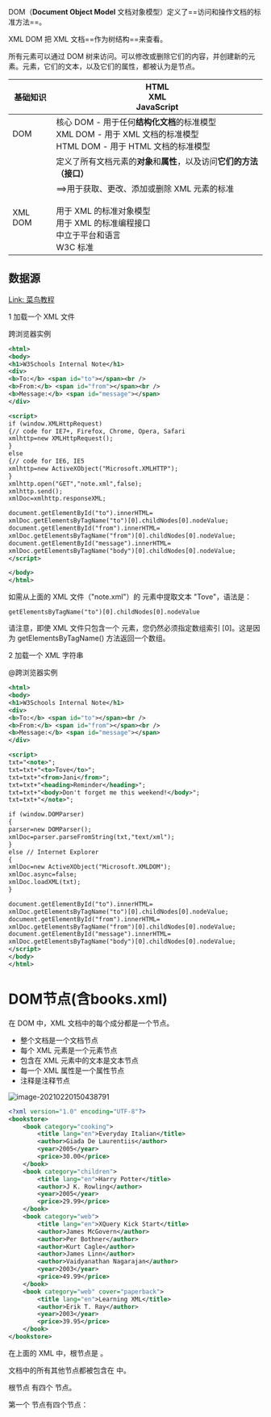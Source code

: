 DOM（**Document Object Model** 文档对象模型）定义了==访问和操作文档的标准方法==。

XML DOM 把 XML 文档==作为树结构==来查看。

所有元素可以通过 DOM 树来访问。可以修改或删除它们的内容，并创建新的元素。元素，它们的文本，以及它们的属性，都被认为是节点。



| 基础知识 | HTML  <br />XML <br />JavaScript                             |
| -------- | ------------------------------------------------------------ |
| DOM      | 核心 DOM - 用于任何**结构化文档**的标准模型  <br />XML DOM - 用于 XML 文档的标准模型  <br />HTML DOM - 用于 HTML 文档的标准模型 |
|          | 定义了所有文档元素的**对象**和**属性**，以及访问**它们的方法（接口）** |
| XML DOM  | ==>用于获取、更改、添加或删除 XML 元素的标准     <br /><br />用于 XML  的标准对象模型  <br />用于 XML  的标准编程接口  <br />中立于平台和语言  <br />W3C 标准 |

## 数据源

[Link: 菜鸟教程](https://www.runoob.com/xml/xml-dom.html)

1 加载一个 XML 文件

跨浏览器实例

```xml
<html>
<body>
<h1>W3Schools Internal Note</h1>
<div>
<b>To:</b> <span id="to"></span><br />
<b>From:</b> <span id="from"></span><br />
<b>Message:</b> <span id="message"></span>
</div>

<script>
if (window.XMLHttpRequest)
{// code for IE7+, Firefox, Chrome, Opera, Safari
xmlhttp=new XMLHttpRequest();
}
else
{// code for IE6, IE5
xmlhttp=new ActiveXObject("Microsoft.XMLHTTP");
}
xmlhttp.open("GET","note.xml",false);
xmlhttp.send();
xmlDoc=xmlhttp.responseXML;

document.getElementById("to").innerHTML=
xmlDoc.getElementsByTagName("to")[0].childNodes[0].nodeValue;
document.getElementById("from").innerHTML=
xmlDoc.getElementsByTagName("from")[0].childNodes[0].nodeValue;
document.getElementById("message").innerHTML=
xmlDoc.getElementsByTagName("body")[0].childNodes[0].nodeValue;
</script>

</body>
</html>
```

如需从上面的 XML 文件（"note.xml"）的 <to> 元素中提取文本 "Tove"，语法是：

`getElementsByTagName("to")[0].childNodes[0].nodeValue`

请注意，即使 XML 文件只包含一个 <to> 元素，您仍然必须指定数组索引 [0]。这是因为 getElementsByTagName() 方法返回一个数组。





2 加载一个 XML 字符串

@跨浏览器实例

```xml
<html>
<body>
<h1>W3Schools Internal Note</h1>
<div>
<b>To:</b> <span id="to"></span><br />
<b>From:</b> <span id="from"></span><br />
<b>Message:</b> <span id="message"></span>
</div>

<script>
txt="<note>";
txt=txt+"<to>Tove</to>";
txt=txt+"<from>Jani</from>";
txt=txt+"<heading>Reminder</heading>";
txt=txt+"<body>Don't forget me this weekend!</body>";
txt=txt+"</note>";

if (window.DOMParser)
{
parser=new DOMParser();
xmlDoc=parser.parseFromString(txt,"text/xml");
}
else // Internet Explorer
{
xmlDoc=new ActiveXObject("Microsoft.XMLDOM");
xmlDoc.async=false;
xmlDoc.loadXML(txt);
}

document.getElementById("to").innerHTML=
xmlDoc.getElementsByTagName("to")[0].childNodes[0].nodeValue;
document.getElementById("from").innerHTML=
xmlDoc.getElementsByTagName("from")[0].childNodes[0].nodeValue;
document.getElementById("message").innerHTML=
xmlDoc.getElementsByTagName("body")[0].childNodes[0].nodeValue;
</script>
</body>
</html>
```





# DOM节点(含books.xml)

在 DOM 中，XML 文档中的每个成分都是一个节点。

- 整个文档是一个文档节点
- 每个 XML 元素是一个元素节点
- 包含在 XML 元素中的文本是文本节点
- 每一个 XML 属性是一个属性节点
- 注释是注释节点

![image-20210220150438791](https://cdn.jsdelivr.net/gh/DaiDuncan/PicUploader/img/20210220150438.png)

```xml
<?xml version="1.0" encoding="UTF-8"?>
<bookstore>
    <book category="cooking">
        <title lang="en">Everyday Italian</title>
        <author>Giada De Laurentiis</author>
        <year>2005</year>
        <price>30.00</price>
    </book>
    <book category="children">
        <title lang="en">Harry Potter</title>
        <author>J K. Rowling</author>
        <year>2005</year>
        <price>29.99</price>
    </book>
    <book category="web">
        <title lang="en">XQuery Kick Start</title>
        <author>James McGovern</author>
        <author>Per Bothner</author>
        <author>Kurt Cagle</author>
        <author>James Linn</author>
        <author>Vaidyanathan Nagarajan</author>
        <year>2003</year>
        <price>49.99</price>
    </book>
    <book category="web" cover="paperback">
        <title lang="en">Learning XML</title>
        <author>Erik T. Ray</author>
        <year>2003</year>
        <price>39.95</price>
    </book>
</bookstore>
```

在上面的 XML 中，根节点是 <bookstore>。

文档中的所有其他节点都被包含在 <bookstore> 中。

 

根节点 <bookstore> 有四个 <book> 节点。

第一个 <book> 节点有四个节点：<title>、<author>、<year> 和 <price>，其中每个节点都包含一个文本节点，"Everyday Italian"、"Giada De Laurentiis"、"2005" 和 "30.00"。



@文本总是存储在文本节点中

在 DOM 处理中一个普遍的错误是，认为元素节点包含文本。

不过，元素节点的文本是存储在文本节点中的。

在这个实例中：<year>2005</year>，元素节点 <year>，拥有一个值为 "2005" 的文本节点。

"2005" **不是 <year> 元素的值**！





## 属性和方法

属性和方法向 XML DOM 定义了编程接口

DOM 把 XML 模拟为一系列节点对象。可通过 JavaScript 或其他编程语言来访问节点。

在本教程中，我们**使用 JavaScript**。

对 DOM 的编程接口是通过一套标准的属性和方法来定义的。





在 XML DOM 中，每个节点都是一个对象。

对象拥有方法和属性，并可通过 JavaScript 进行访问和操作。

| 属性 | 某事物是什么  例如节点名是 "book"    |
| ---- | ------------------------------------ |
| 方法 | 对某事物做什么  例如删除 "book" 节点 |



| 对象            |                                                              |
| --------------- | ------------------------------------------------------------ |
| 节点的属性      | nodeName  nodeValue  nodeType                                |
| nodeName 属性   | nodeName  是只读的  元素节点的 nodeName 与**标签名**相同  属性节点的  nodeName 是属性的名称  文本节点的  nodeName 永远是 #text  文档节点的  nodeName 永远是 #document |
| nodeValue  属性 | 元素节点的  nodeValue 是 undefined  文本节点的  nodeValue 是文本本身  属性节点的  nodeValue 是属性的值 |
|                 |                                                              |
|                 |                                                              |

@获取元素的值

- 使用 loadXMLDoc() 把 "books.xml" 载入 xmlDoc 中
- 获取第一个 <title> 元素节点的文本节点
- 把 txt 变量设置为文本节点的值

```javascript
xmlDoc=loadXMLDoc("books.xml");
 
x=xmlDoc.getElementsByTagName("title")[0].childNodes[0];
txt=x.nodeValue;


// 结果：
txt = "Everyday Italian"
```



@更改元素的值

1 使用 loadXMLDoc() 把 "books.xml" 载入 xmlDoc 中

2 获取第一个 <title> 元素节点的文本节点

3 更改文本节点的值为 "Easy Cooking"

```javascript
xmlDoc=loadXMLDoc("books.xml");
 
x=xmlDoc.getElementsByTagName("title")[0].childNodes[0];
x.nodeValue="Easy Cooking";
```



@nodeType 属性

nodeType 属性规定节点的类型。

nodeType 是只读的。

| 节点类型 | NodeType |
| :------- | :------- |
| 元素     | 1        |
| 属性     | 2        |
| 文本     | 3        |
| 注释     | 8        |
| 文档     | 9        |







### XML DOM 属性

```javascript
// x是一个节点对象
x.nodeName - x 的名称
x.nodeValue - x 的值
x.parentNode - x 的父节点
x.childNodes - x 的子节点

x.attributes - x 的属性节点
```



### XML DOM方法

```javascript
x.getElementsByTagName(name) //获取带有指定标签名称的所有元素
x.appendChild(node) //向 x 插入子节点
x.removeChild(node) //从 x 删除子节点
```

 



### 实例

- xmlDoc - 由解析器创建的 XML DOM 对象
- getElementsByTagName("title")[0] - 第一个 <title> 元素
- childNodes[0] - <title> 元素的第一个子节点（文本节点）
- nodeValue - 节点的值（文本本身）

```javascript
// 源文件：books.xml
// 从 books.xml 中的 <title> 元素获取文本的 JavaScript 代码：
txt=xmlDoc.getElementsByTagName("title")[0].childNodes[0].nodeValue	// 在该语句执行后，txt 保存的值是 "Everyday Italian"。
```





## 访问节点

通过 DOM，您能够访问 XML 文档中的每个节点。

### 1 通过使用 getElementsByTagName() 

```javascript
node.getElementsByTagName("tagname");	//返回拥有指定标签名的所有元素


// 下面的实例返回 x 元素下的所有 <title> 元素：
x.getElementsByTagName("title");

// 请注意，上面的实例仅返回 x 节点下的 <title> 元素。如需返回 XML 文档中的所有 <title> 元素，请使用：
xmlDoc.getElementsByTagName("title");	//xmlDoc 就是文档本身（文档节点）
```

使用 loadXMLDoc() 把 "books.xml" 载入 xmlDoc 中，然后在变量 x 中存储 <title> 节点的一个列表

xmlDoc=loadXMLDoc("books.xml");

x=xmlDoc.getElementsByTagName("title");

 

通过索引号访问 x 中的 <title> 元素。如需访问第三个 <title>，您可以编写：

y=x[2];

注意：该索引从 0 开始。



### 2 通过循环（遍历）节点树

@节点列表长度（Node List Length）==（即节点的数量）

1 使用 loadXMLDoc() 把 "books.xml" 载入 xmlDoc 中

2 获取所有 <title> 元素节点

3 输出每个 <title> 元素的文本节点的值

```javascript
xmlDoc=loadXMLDoc("books.xml");
 
x=xmlDoc.getElementsByTagName("title");
 
for (i=0;i<x.length;i++)
{
  document.write(x[i].childNodes[0].nodeValue);
  document.write("");
}
```

@节点类型（Node Types）

XML 文档的 documentElement 属性是根节点。

节点的 nodeName 属性是节点的名称。

节点的 nodeType 属性是节点的类型。



1 使用 loadXMLDoc() 把 "books.xml" 载入 xmlDoc 中

2 获取根元素的子节点

3 检查每个子节点的节点类型。如果节点类型是 "1"，则是元素节点

4 如果是元素节点，则输出节点的名称

```javascript
xmlDoc=loadXMLDoc("books.xml");
 
x=xmlDoc.documentElement.childNodes;
 
for (i=0;i<x.length;i++)
{
  if (x[i].nodeType==1)
  {
    // 执行一次
    document.write(x[i].nodeName);
    document.write("");
  }
}
```



### 3 通过利用节点的关系在节点树中导航

1 使用 loadXMLDoc() 把 "books.xml" 载入 xmlDoc 中

2 获取第一个 book 元素的子节点

3 把 "y" 变量设置为第一个 book 元素的第一个子节点

4 对于每个子节点（第一个子节点从 "y" 开始），检查节点类型，如果节点类型为 "1"，则是元素节点

5 如果是元素节点，则输出该节点的名称

6 把 "y" 变量设置为下一个同级节点，并再次运行循环

```javascript
xmlDoc=loadXMLDoc("books.xml");
 
x=xmlDoc.getElementsByTagName("book")[0].childNodes;
y=xmlDoc.getElementsByTagName("book")[0].firstChild;
 
for (i=0;i<x.length;i++)
{
  if (y.nodeType==1)
  {
  // 输出节点名
  document.write(y.nodeName + "");
  }
  y=y.nextSibling;
}
```





### 实例|访问节点

[Link: 菜鸟教程](https://www.runoob.com/dom/dom-nodes-access.html)

#### 0 XML文档

```xml
<bookstore>
<book category="cooking">
<title lang="en">Everyday Italian</title>
<author>Giada De Laurentiis</author>
<year>2005</year>
<price>30.00</price>
</book>
<book category="children">
<title lang="en">Harry Potter</title>
<author>J K. Rowling</author>
<year>2005</year>
<price>29.99</price>
</book>
<book category="web">
<title lang="en">XQuery Kick Start</title>
<author>James McGovern</author>
<author>Per Bothner</author>
<author>Kurt Cagle</author>
<author>James Linn</author>
<author>Vaidyanathan Nagarajan</author>
<year>2003</year>
<price>49.99</price>
</book>
<book category="web" cover="paperback">
<title lang="en">Learning XML</title>
<author>Erik T. Ray</author>
<year>2003</year>
<price>39.95</price>
</book>
</bookstore>
```





#### 1 加载XML文件

函数 loadXMLDoc()，位于**外部** **JavaScript** 中，用于加载 XML 文件

```javascript
function loadXMLDoc(dname)
{
    if (window.XMLHttpRequest)
    {
        xhttp=new XMLHttpRequest();
    }
    else
    {
        xhttp=new ActiveXObject("Microsoft.XMLHTTP");
    }
    xhttp.open("GET",dname,false);
    xhttp.send();
    return xhttp.responseXML;
}
```

为了使上述代码更容易维护，以确保在所有页面中使用相同的代码，我们把函数存储在一个外部文件中。

文件名为 "loadxmldoc.js"，且在 HTML 页面中的 head 部分被加载。然后，页面中的脚本调用 loadXMLDoc() 函数。

```javascript
<html>
<head>
<script src="loadxmldoc.js">
</script>
</head>
<body>
 
<script>
xmlDoc=loadXMLDoc("books.xml");
 
code goes here.....
 
</script>
 
</body>
</html>
```





#### 2 访问节点

可以通过三种方式来访问节点：

1. 通过使用 getElementsByTagName() 方法。

2. 通过循环（遍历）节点树。

3. 通过利用节点的关系在节点树中导航。

```javascript
//格式：node.getElementsByTagName("tagname");

<!DOCTYPE html>
<html>
<head>
<script src="loadxmldoc.js"></script>
</head>
<body>

<script>

xmlDoc=loadXMLDoc("books.xml");
x=xmlDoc.getElementsByTagName("title");
document.write(x[2].childNodes[0].nodeValue);

</script>
</body>
</html>

//结果
XQuery Kick Start
```





#### 3 使用 length 属性来遍历节点

使用 **length 属性**来遍历 "books.xml" 中的所有 <title> 元素

```javascript
<!DOCTYPE html>
<html>
<head>
<script src="loadxmldoc.js"></script>
</head>
<body>

<script>
xmlDoc=loadXMLDoc("books.xml");

x=xmlDoc.getElementsByTagName("title");
for (i=0;i<x.length;i++)
{ 
	document.write(x[i].childNodes[0].nodeValue);
	document.write("<br>");
}
</script>
</body>
</html>


//输出结果
Everyday Italian
Harry Potter
XQuery Kick Start
Learning XML
```





#### 4 查看元素的节点类型

使用 nodeType 属性来获取 "books.xml" 中根元素的节点类型

```javascript
<!DOCTYPE html>
<html>
<head>
<script src="loadxmldoc.js"></script>
</head>
<body>

<script>
xmlDoc=loadXMLDoc("books.xml");

document.write(xmlDoc.documentElement.nodeName);
document.write("<br>");
document.write(xmlDoc.documentElement.nodeType);
</script>
</body>
</html>

//结果
bookstore
1
```



#### 5 遍历元素节点

```javascript
<!DOCTYPE html>
<html>
<head>
<script src="loadxmldoc.js"></script>
</head>
<body>

<script>
xmlDoc=loadXMLDoc("books.xml");

x=xmlDoc.documentElement.childNodes;
for (i=0;i<x.length;i++)
{ 
	if (x[i].nodeType==1)
	{
	    //Process only element nodes (type 1) 
	    document.write(x[i].nodeName);
	    document.write("<br>");
	} 
}
</script>
</body>
</html>

//结果
book
book
book
book
```





#### 6 使用节点的关系来遍历元素节点

使用 nodeType 属性和 nextSibling 属性来处理 "books.xml" 中的元素节点

```javascript
<!DOCTYPE html>
<html>
<head>
<script src="loadxmldoc.js"></script>
</head>
<body>

<script>
xmlDoc=loadXMLDoc("books.xml");

x=xmlDoc.getElementsByTagName("book")[0].childNodes;
y=xmlDoc.getElementsByTagName("book")[0].firstChild;
for (i=0;i<x.length;i++)
{
    if (y.nodeType==1)
    {
        // 输出节点名
        document.write(y.nodeName + "<br>");
    }
    y=y.nextSibling;
}
</script>
</body>
</html>

//结果
title
author
year
price
```





# DOM解析

大多数浏览器都内建了供读取和操作 XML 的 XML 解析器。

解析器把 XML 转换为 JavaScript 可存取的对象（XML DOM）。

 

XML DOM 包含了遍历 XML 树，访问、插入及删除节点的方法（函数）。

然而，在访问和操作 XML 文档之前，它必须**加载到 XML DOM 对象**。

 

XML 解析器读取 XML，并把它转换为 XML DOM 对象，这样才可以使用 JavaScript 访问它。

大多数浏览器有一个**内建的 XML 解析器**。



## 1 加载 XML 文档

@JavaScript 片段

- 创建一个 XMLHTTP 对象
- 打开 XMLHTTP 对象：.xml文件
- 发送一个 XML HTTP 请求到服务器
- 设置响应为 XML DOM 对象

```javascript
if (window.XMLHttpRequest)
{
  // IE7+, Firefox, Chrome, Opera, Safari 浏览器执行代码
  xhttp=new XMLHttpRequest();
}
else
{
  // IE6, IE5 浏览器执行代码
  xhttp=new ActiveXObject("Microsoft.XMLHTTP");
}
xhttp.open("GET","books.xml",false);
xhttp.send();
xmlDoc=xhttp.responseXML;
```



## 2 加载 XML 字符串

```javascript
if (window.DOMParser)
{
  parser=new DOMParser();
  xmlDoc=parser.parseFromString(text,"text/xml");
}
else
{
   // Internet Explorer
  xmlDoc=new ActiveXObject("Microsoft.XMLDOM");
  xmlDoc.async=false;
  xmlDoc.loadXML(text); 
}
```

注意：Internet Explorer 使用 loadXML() 方法来解析 XML 字符串，而其他浏览器使用 DOMParser 对象。



注意：

出于安全原因，现代的浏览器不允许跨域访问。

这意味着，网页以及 XML 文件，它必须==位于同一台服务器上尝试加载==。

菜鸟教程上的实例中所有打开的 XML 文件都是位于菜鸟教程域上的。

如果您想要在您的网页上使用上面的实例，您加载的 XML 文件必须位于您自己的服务器上。





# DOM加载函数

加载 XML 文档中的代码

```javascript
function loadXMLDoc(dname)	//loadxmldoc.js文件
{
    if (window.XMLHttpRequest)
    {
        xhttp=new XMLHttpRequest();
    }
    else
    {
        xhttp=new ActiveXObject("Microsoft.XMLHTTP");
    }
    xhttp.open("GET",dname,false);
    xhttp.send();
    return xhttp.responseXML;
}
```

上面的函数**可以存储在 HTML 页面的 <head> 部分**，并从页面中的脚本调用。



```javascript
function loadXMLString(txt) 	//loadxmlstring.js文件
{
    if (window.DOMParser)
    {
        parser=new DOMParser();
        xmlDoc=parser.parseFromString(txt,"text/xml");
    }
    else 
    {
        // Internet Explorer
        xmlDoc=new ActiveXObject("Microsoft.XMLDOM");
        xmlDoc.async=false;
        xmlDoc.loadXML(txt); 
    }
    return xmlDoc;
}
```

上面的函数可以存储在 HTML 页面的 <head> 部分，并从页面中的脚本调用。





@loadXMLString() 的**外部** JavaScript

已经把 loadXMLString() 函数存储在名为 "loadxmlstring.js" 文件中

```javascript
<html>
<head>
<script src="loadxmlstring.js"></script>
</head>
<body>
<script>
text="<bookstore>"
text=text+"<book>";
text=text+"<title>Everyday Italian</title>";
text=text+"<author>Giada De Laurentiis</author>";
text=text+"<year>2005</year>";
text=text+"</book>";
text=text+"</bookstore>";
 
xmlDoc=loadXMLString(text);
 
code goes here.....
</script>
</body>
</html>
```





# 总结

1 XML DOM 定义了访问和操作 XML 的标准。

2 根据 DOM，XML 文档中的一切是一个节点。

3 元素节点中的**文本存储在一个文本节点**中。

4 XML DOM 把 XML 文档视为树结构。树结构被称为节点树。

5 在节点树中，父级、子级和同级是用来描述关系。

6 所有现代的浏览器都有内建的 XML 解析器，可用于读取和操作 XML。

7 通过 XML DOM 属性和方法，您可以访问 XML 文档中的每个节点。

8 ==重要节点属性==：nodeName、nodeValue 和 nodeType。

9 当使用像 childNodes 或 getElementsByTagName() 的属性或方法时，返回节点列表对象。

10 不同的浏览器处理节点之间的**换行或空格字符**时是不同的。

11 如需忽略元素节点间的空文本字节，您可以检查节点类型。

12 节点可以使用节点的关系进行导航。

13 我们的 XML DOM 实例也表示了 XML DOM 教程的一个总结。



[Link: DOM实例](https://www.runoob.com/dom/xml-dom-examples.html)

[Link: DOM验证语法有效性](https://www.runoob.com/dom/dom-validate.html)

# #参考文献

[Link: XML DOM 教程](https://www.runoob.com/dom/dom-tutorial.html  )

[Link: HTML DOM教程](https://www.runoob.com/htmldom/htmldom-tutorial.html   )
